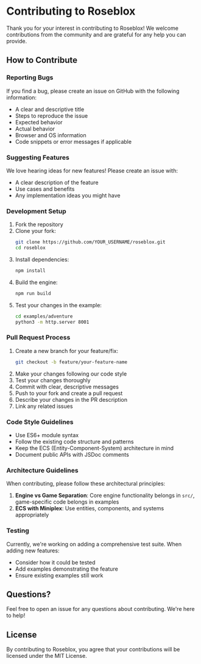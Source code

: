 # Contributing to Roseblox

Thank you for your interest in contributing to Roseblox! We welcome contributions from the community and are grateful for any help you can provide.

## How to Contribute

### Reporting Bugs

If you find a bug, please create an issue on GitHub with the following information:

- A clear and descriptive title
- Steps to reproduce the issue
- Expected behavior
- Actual behavior
- Browser and OS information
- Code snippets or error messages if applicable

### Suggesting Features

We love hearing ideas for new features! Please create an issue with:

- A clear description of the feature
- Use cases and benefits
- Any implementation ideas you might have

### Development Setup

1. Fork the repository
2. Clone your fork:
   ```bash
   git clone https://github.com/YOUR_USERNAME/roseblox.git
   cd roseblox
   ```
3. Install dependencies:
   ```bash
   npm install
   ```
4. Build the engine:
   ```bash
   npm run build
   ```
5. Test your changes in the example:
   ```bash
   cd examples/adventure
   python3 -m http.server 8001
   ```

### Pull Request Process

1. Create a new branch for your feature/fix:
   ```bash
   git checkout -b feature/your-feature-name
   ```
2. Make your changes following our code style
3. Test your changes thoroughly
4. Commit with clear, descriptive messages
5. Push to your fork and create a pull request
6. Describe your changes in the PR description
7. Link any related issues

### Code Style Guidelines

- Use ES6+ module syntax
- Follow the existing code structure and patterns
- Keep the ECS (Entity-Component-System) architecture in mind
- Document public APIs with JSDoc comments

### Architecture Guidelines

When contributing, please follow these architectural principles:

1. **Engine vs Game Separation**: Core engine functionality belongs in `src/`, game-specific code belongs in examples
2. **ECS with Miniplex**: Use entities, components, and systems appropriately

### Testing

Currently, we're working on adding a comprehensive test suite. When adding new features:

- Consider how it could be tested
- Add examples demonstrating the feature
- Ensure existing examples still work

## Questions?

Feel free to open an issue for any questions about contributing. We're here to help!

## License

By contributing to Roseblox, you agree that your contributions will be licensed under the MIT License.
